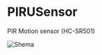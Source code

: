 # PIRUSensor

PIR Motion sensor (HC-SR501)

![Shema](https://github.com/lexxai/PIRUSensor/blob/master/shema/shema-01.png "Shema")
